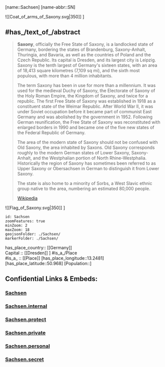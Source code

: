 ﻿---
has_id_wikidata: Q1202
location:
- 50.968
- 13.2481
type: State
ISO3166_2: DE-SN
SpocWebEntityId: 36023
isDeleted: false
Confidential: public
tags:
- geo/State
icon: Flag_of_Saxony
language_used:
- "[[_Standards/WikiData/WD~East Frisian Low Saxon]]"
- "[[_Standards/WikiData/WD~Upper Saxon]]"
- "[[_Standards/WikiData/WD~Upper Sorbian]]"
highest_point: '[[_Standards/WikiData/WD~Fichtelberg]]'
shares_border_with:
- "[[_Standards/WikiData/WD~Karlovy Vary Region]]"
- "[[_Standards/WikiData/WD~Ústí nad Labem Region]]"
- "[[_Standards/WikiData/WD~Liberec Region]]"
- '[[_Standards/WikiData/WD~Bavaria]]'
- '[[_Standards/WikiData/WD~Saxony-Anhalt]]'
- '[[_Standards/WikiData/WD~Thuringia]]'
- '[[_Standards/WikiData/WD~Brandenburg]]'
- "[[_Standards/WikiData/WD~Lower Silesian Voivodeship]]"
- "[[_Standards/WikiData/WD~Lubusz Voivodeship]]"
history_of_topic: "[[_Standards/WikiData/WD~history of Saxony]]"
coat_of_arms: "[[_Standards/WikiData/WD~coat of arms of Saxony]]"
contains_the_administrative_territorial_entity:
- "[[_Standards/WikiData/WD~Bautzen District]]"
- '[[_Standards/WikiData/WD~Dresden]]'
- '[[_Standards/WikiData/WD~Leipzig]]'
- '[[_Standards/WikiData/WD~Chemnitz]]'
- '[[_Standards/WikiData/WD~Nordsachsen]]'
- "[[_Standards/WikiData/WD~Landkreis Leipzig]]"
- "[[_Standards/WikiData/WD~Meissen District]]"
- '[[_Standards/WikiData/WD~Görlitz]]'
- "[[_Standards/WikiData/WD~Sächsische Schweiz-Osterzgebirge]]"
- '[[_Standards/WikiData/WD~Zwickau]]'
- '[[_Standards/WikiData/WD~Mittelsachsen]]'
- '[[_Standards/WikiData/WD~Erzgebirgskreis]]'
- '[[_Standards/WikiData/WD~Vogtlandkreis]]'
- "[[_Standards/WikiData/WD~Chemnitz Government Region]]"
flag: "[[_Standards/WikiData/WD~flag of Saxony]]"
legislative_body:
- "[[_Standards/WikiData/WD~Landtag of Saxony]]"
main_regulatory_text: "[[_Standards/WikiData/WD~Constitution of the Free State of Saxony]]"
instance_of:
- "[[_Standards/WikiData/WD~federated state of Germany]]"
different_from:
- '[[_Standards/WikiData/WD~Sachsen]]'
highest_judicial_authority: "[[_Standards/WikiData/WD~Constitutional Court of the Free State of Saxony]]"
head_of_government: "[[_Standards/WikiData/WD~Michael Kretschmer]]"
owner_of: "[[_Standards/WikiData/WD~Mitteldeutsche Flughafen AG]]"
archives_at: "[[_Standards/WikiData/WD~Saxony State Archives]]"
list_of_monuments: '[[_Standards/WikiData/WD~Q13409562]]'
topic_s_main_Wikimedia_portal: "[[_Standards/WikiData/WD~Portal:Saxony]]"
legal_form: "[[_Standards/WikiData/WD~Körperschaft des öffentlichen Rechts]]"
follows: '[[_Standards/WikiData/WD~Saxony]]'
office_held_by_head_of_government: "[[_Standards/WikiData/WD~Minister-President of Saxony]]"
economy_of_topic: "[[_Standards/WikiData/WD~economy of Saxony]]"
BHCL_UUID:
- f223d3c4-5af5-4af3-b2e1-c44aa7f8ebd0
- b69c8df2-b7e4-4ede-8e67-764adaf34ec2
- d30f286c-485e-4aba-ad40-07e9a424799f
demonym:
- Saščan
- Saščanka
Mastodon_instance_URL: "https://social.sachsen.de"
ISNI: 0000000405556964
impressum_URL: "https://www.sachsen.de/impressum.html"
phone_number: +49-351-5640
email_address: "mailto:info@sk.sachsen.de"
privacy_policy_URL: "https://www.sachsen.de/datenschutz.html"
contact_page_URL: "https://www.sachsen.de/kontakt.html"
budget: 25083152600
capital: '[[_Standards/WikiData/WD~Dresden]]'
located_in_time_zone:
- "[[_Standards/WikiData/WD~UTC+01:00]]"
- "[[_Standards/WikiData/WD~UTC+02:00]]"
continent: '[[_Standards/WikiData/WD~Europe]]'
located_in_the_administrative_territorial_entity: '[[_Standards/WikiData/WD~Germany]]'
country: '[[_Standards/WikiData/WD~Germany]]'
elevation_above_sea_level: 342
replaces:
- "[[_Standards/WikiData/WD~Cottbus District]]"
- "[[_Standards/WikiData/WD~Dresden District]]"
- "[[_Standards/WikiData/WD~Karl-Marx-Stadt District]]"
- "[[_Standards/WikiData/WD~Leipzig District]]"
German_regional_key: 14
coat_of_arms_image: "http://commons.wikimedia.org/wiki/Special:FilePath/Coat%20of%20arms%20of%20Saxony.svg"
social_media_followers: 13002
Dewey_Decimal_Classification: 2--4321
NUTS_code: DED
OmegaWiki_Defined_Meaning: 387298
area: 18415.66
population: 4086218
coordinate_location: "Point(13.358888888 51.026944444)"
inception: 1990-10-03
has_time_started: 1990-10-03
geoshape: "http://commons.wikimedia.org/data/main/Data:Sachsen.map"
image: "http://commons.wikimedia.org/wiki/Special:FilePath/Dresden-Semperoper.04.JPG"
flag_image: "http://commons.wikimedia.org/wiki/Special:FilePath/Flag%20of%20Saxony.svg"
pronunciation_audio: "http://commons.wikimedia.org/wiki/Special:FilePath/LL-Q188%20%28deu%29-Michael%20Schoenitzer%20%28MichaelSchoenitzer%29-Sachsen.wav"
locator_map_image: "http://commons.wikimedia.org/wiki/Special:FilePath/Locator%20map%20Saxony%20in%20Germany.svg"
page_banner: "http://commons.wikimedia.org/wiki/Special:FilePath/Sachsen%20Wikivoyage%20banner.png"
official_website: "https://www.sachsen.de/"
ISO_3166_2_code: DE-SN
HASC:
- DE.SN
Facebook_username: Freistaat.Sachsen
FIPS_10_4_countries_and_regions_: GM13
Image_Archive_Herder_Institute: Q1202
Commons_gallery: Sachsen
X_username: SachsenDe
Commons_category: Saxony
native_label:
- "Freistaat Sachsen"
official_name: "Freistaat Sachsen"
aliases:
- Saxony
- Sachsen
---

[name::Sachsen] 
[name-abbr::SN]

![[Coat_of_arms_of_Saxony.svg|350]] ] 


## #has_/text_of_/abstract 

> **Saxony**, officially the Free State of Saxony, is a landlocked state of Germany, 
> bordering the states of Brandenburg, Saxony-Anhalt, Thuringia, and Bavaria, 
> as well as the countries of Poland and the Czech Republic. 
> Its capital is Dresden, and its largest city is Leipzig. 
> Saxony is the tenth largest of Germany's sixteen states, 
> with an area of 18,413 square kilometres (7,109 sq mi), 
> and the sixth most populous, with more than 4 million inhabitants. 
>
> The term Saxony has been in use for more than a millennium. 
> It was used for the medieval Duchy of Saxony, the Electorate of Saxony of the Holy Roman Empire, 
> the Kingdom of Saxony, and twice for a republic. 
> The first Free State of Saxony was established in 1918 as a constituent state of the Weimar Republic. 
> After World War II, it was under Soviet occupation before it became part of communist East Germany 
> and was abolished by the government in 1952. 
> Following German reunification, the Free State of Saxony was reconstituted with enlarged borders in 1990 
> and became one of the five new states of the Federal Republic of Germany.
>
> The area of the modern state of Saxony should not be confused with Old Saxony, the area inhabited by Saxons. 
> Old Saxony corresponds roughly to the modern German states of Lower Saxony, Saxony-Anhalt, 
> and the Westphalian portion of North Rhine-Westphalia. 
> Historically the region of Saxony has sometimes been referred to as Upper Saxony 
> or Obersachsen in German to distinguish it from Lower Saxony.
>
> The state is also home to a minority of Sorbs, 
> a West Slavic ethnic group native to the area, numbering an estimated 80,000 people.
>
> [Wikipedia](https://en.wikipedia.org/wiki/Saxony)


![[Flag_of_Saxony.svg|350]] ] 

```leaflet
id: Sachsen
zoomFeatures: true 
minZoom: 2 
maxZoom: 18
geojsonFolder: ./Sachsen/
markerFolder: ./Sachsen/
```

has_place_country:: [[Germany]]  
Capital :: [[Dresden]] ] 
#is_a_/Place  
#is_a_ :: [[Place]] 
[has_place_longitude::13.2481] 
[has_place_latitude::50.968] 
[Population::] 



## Confidential Links & Embeds: 

### [Sachsen](/_public/Earth/Continent/Europe/Europe~Central/Germany/Germany~East/Sachsen.md) 

### [Sachsen.internal](/_internal/Earth/Continent/Europe/Europe~Central/Germany/Germany~East/Sachsen.internal.md) 

### [Sachsen.protect](/_protect/Earth/Continent/Europe/Europe~Central/Germany/Germany~East/Sachsen.protect.md) 

### [Sachsen.private](/_private/Earth/Continent/Europe/Europe~Central/Germany/Germany~East/Sachsen.private.md) 

### [Sachsen.personal](/_personal/Earth/Continent/Europe/Europe~Central/Germany/Germany~East/Sachsen.personal.md) 

### [Sachsen.secret](/_secret/Earth/Continent/Europe/Europe~Central/Germany/Germany~East/Sachsen.secret.md) 
